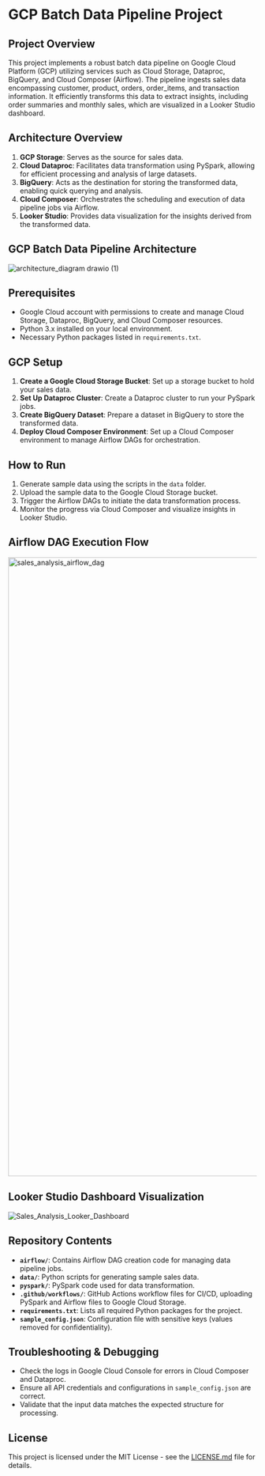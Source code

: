 # GCP Batch Data Pipeline Project

## Project Overview
This project implements a robust batch data pipeline on Google Cloud Platform (GCP) utilizing services such as Cloud Storage, Dataproc, BigQuery, and Cloud Composer (Airflow). The pipeline ingests sales data encompassing customer, product, orders, order_items, and transaction information. It efficiently transforms this data to extract insights, including order summaries and monthly sales, which are visualized in a Looker Studio dashboard.

## Architecture Overview

1. **GCP Storage**: Serves as the source for sales data.
2. **Cloud Dataproc**: Facilitates data transformation using PySpark, allowing for efficient processing and analysis of large datasets.
3. **BigQuery**: Acts as the destination for storing the transformed data, enabling quick querying and analysis.
4. **Cloud Composer**: Orchestrates the scheduling and execution of data pipeline jobs via Airflow.
5. **Looker Studio**: Provides data visualization for the insights derived from the transformed data.

## GCP Batch Data Pipeline Architecture
![architecture_diagram drawio (1)](https://github.com/user-attachments/assets/1a5efe1d-2b25-44cb-aa52-52e9b7508329)


## Prerequisites

- Google Cloud account with permissions to create and manage Cloud Storage, Dataproc, BigQuery, and Cloud Composer resources.
- Python 3.x installed on your local environment.
- Necessary Python packages listed in `requirements.txt`.

## GCP Setup

1. **Create a Google Cloud Storage Bucket**: Set up a storage bucket to hold your sales data.
2. **Set Up Dataproc Cluster**: Create a Dataproc cluster to run your PySpark jobs.
3. **Create BigQuery Dataset**: Prepare a dataset in BigQuery to store the transformed data.
4. **Deploy Cloud Composer Environment**: Set up a Cloud Composer environment to manage Airflow DAGs for orchestration.

## How to Run

1. Generate sample data using the scripts in the `data` folder.
2. Upload the sample data to the Google Cloud Storage bucket.
3. Trigger the Airflow DAGs to initiate the data transformation process.
4. Monitor the progress via Cloud Composer and visualize insights in Looker Studio.

## Airflow DAG Execution Flow
<img width="1252" alt="sales_analysis_airflow_dag" src="https://github.com/user-attachments/assets/acb9cfd3-f135-4475-a6ce-5e563d53c8c4">

## Looker Studio Dashboard Visualization
![Sales_Analysis_Looker_Dashboard](https://github.com/user-attachments/assets/af9815f1-41bd-4f7e-916f-8c2975c6a85a)


## Repository Contents

- **`airflow/`**: Contains Airflow DAG creation code for managing data pipeline jobs.
- **`data/`**: Python scripts for generating sample sales data.
- **`pyspark/`**: PySpark code used for data transformation.
- **`.github/workflows/`**: GitHub Actions workflow files for CI/CD, uploading PySpark and Airflow files to Google Cloud Storage.
- **`requirements.txt`**: Lists all required Python packages for the project.
- **`sample_config.json`**: Configuration file with sensitive keys (values removed for confidentiality).

## Troubleshooting & Debugging

- Check the logs in Google Cloud Console for errors in Cloud Composer and Dataproc.
- Ensure all API credentials and configurations in `sample_config.json` are correct.
- Validate that the input data matches the expected structure for processing.

## License

This project is licensed under the MIT License - see the [LICENSE.md](LICENSE.md) file for details.
